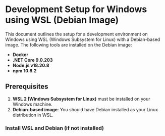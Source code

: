 # Development Setup for Windows using WSL (Debian Image)

This document outlines the setup for a development environment on Windows using WSL (Windows Subsystem for Linux) with a Debian-based image. The following tools are installed on the Debian image:

- **Docker**
- **.NET Core 9.0.203**
- **Node.js v18.20.8**
- **npm 10.8.2**

## Prerequisites

1. **WSL 2 (Windows Subsystem for Linux)** must be installed on your Windows machine.
2. **Debian-based image**: You should have Debian installed as your Linux distribution in WSL.

### Install WSL and Debian (if not installed)

